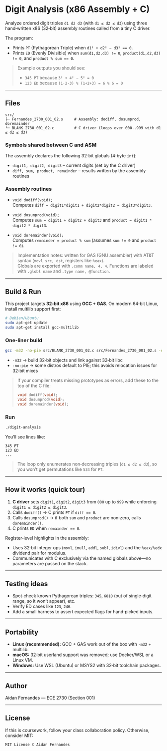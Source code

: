 # Digit Analysis (x86 Assembly + C)

Analyze ordered digit triples `d1 d2 d3` (with `d1 ≤ d2 ≤ d3`) using three hand‑written x86 (32‑bit) assembly routines called from a tiny C driver.

The program:
- Prints `PT` (Pythagorean Triple) when `d1² + d2² − d3² == 0`.
- Prints `ED` (Evenly Divisible) when `sum(d1,d2,d3) != 0`, `product(d1,d2,d3) != 0`, and `product % sum == 0`.

> Example outputs you should see:
>
> - `345 PT` because `3² + 4² − 5² = 0`  
> - `123 ED` because `(1·2·3) % (1+2+3) = 6 % 6 = 0`

---

## Files

```
src/
├─ Fernandes_2730_001_02.s     # Assembly: dodiff, dosumprod, doremainder
└─ BLANK_2730_001_02.c         # C driver (loops over 000..999 with d1 ≤ d2 ≤ d3)
```

### Symbols shared between C and ASM

The assembly declares the following 32‑bit globals (4‑byte `int`):
- `digit1, digit2, digit3` – current digits (set by the C driver)
- `diff, sum, product, remainder` – results written by the assembly routines

### Assembly routines

- `void dodiff(void);`  
  Computes `diff = digit1*digit1 + digit2*digit2 − digit3*digit3`.

- `void dosumprod(void);`  
  Computes `sum = digit1 + digit2 + digit3` and `product = digit1 * digit2 * digit3`.

- `void doremainder(void);`  
  Computes `remainder = product % sum` (assumes `sum != 0` and `product != 0`).

> Implementation notes: written for GAS (GNU assembler) with AT&T syntax (`movl src, dst`, registers like `%eax`).  
> Globals are exported with `.comm name, 4, 4`. Functions are labeled with `.globl name` and `.type name, @function`.

---

## Build & Run

This project targets **32‑bit x86** using **GCC + GAS**. On modern 64‑bit Linux, install multilib support first:

```bash
# Debian/Ubuntu
sudo apt-get update
sudo apt-get install gcc-multilib
```

### One‑liner build

```bash
gcc -m32 -no-pie src/BLANK_2730_001_02.c src/Fernandes_2730_001_02.s -o digit-analysis
```

- `-m32`    → build 32‑bit objects and link against 32‑bit libc
- `-no-pie` → some distros default to PIE; this avoids relocation issues for 32‑bit mixes

> If your compiler treats missing prototypes as errors, add these to the top of the C file:
> ```c
> void dodiff(void);
> void dosumprod(void);
> void doremainder(void);
> ```

### Run

```bash
./digit-analysis
```

You’ll see lines like:

```
345 PT
123 ED
...
```

> The loop only enumerates non‑decreasing triples (`d1 ≤ d2 ≤ d3`), so you won’t get permutations like `534` for `PT`.

---

## How it works (quick tour)

1. **C driver** sets `digit1`, `digit2`, `digit3` from `000` up to `999` while enforcing `digit1 ≤ digit2 ≤ digit3`.
2. Calls `dodiff()` → C prints `PT` if `diff == 0`.
3. Calls `dosumprod()` → if both `sum` and `product` are non‑zero, calls `doremainder()`.
4. C prints `ED` when `remainder == 0`.

Register‑level highlights in the assembly:
- Uses 32‑bit integer ops (`movl`, `imull`, `addl`, `subl`, `idivl`) and the `%eax/%edx` dividend pair for modulus.
- Communicates with C exclusively via the named globals above—no parameters are passed on the stack.

---

## Testing ideas

- Spot‑check known Pythagorean triples: `345`, `6810` (out of single‑digit range, so it won’t appear), etc.
- Verify ED cases like `123`, `246`.
- Add a small harness to assert expected flags for hand‑picked inputs.

---

## Portability

- **Linux (recommended):** GCC + GAS work out of the box with `-m32` + multilib.
- **macOS:** 32‑bit userland support was removed; use Docker/WSL or a Linux VM.
- **Windows:** Use WSL (Ubuntu) or MSYS2 with 32‑bit toolchain packages.

---

## Author

Aidan Fernandes — ECE 2730 (Section 001)

---

## License

If this is coursework, follow your class collaboration policy. Otherwise, consider MIT:

```
MIT License © Aidan Fernandes
```

